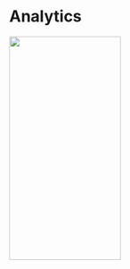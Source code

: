 # Analytics

<img src="https://user-images.githubusercontent.com/26844387/164275382-4b10fa17-29b1-4ed9-bf5c-71ed2f208cbd.png" width="200" height="400" />  
